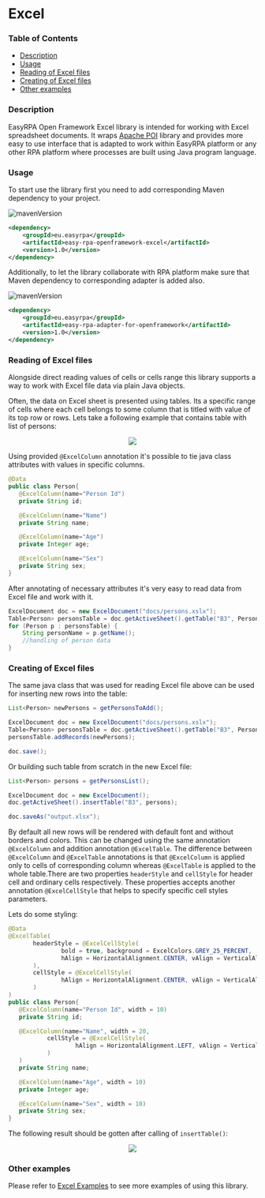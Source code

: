 # Excel

### Table of Contents
* [Description](#description)
* [Usage](#usage)
* [Reading of Excel files](#reading-of-excel-files)
* [Creating of Excel files](#creating-of-excel-files)
* [Other examples](#other-examples)

### Description

EasyRPA Open Framework Excel library is intended for working with Excel spreadsheet documents. It wraps
[Apache POI](https://poi.apache.org/) library and provides more easy to use interface that is adapted to work within 
EasyRPA platform or any other RPA platform where processes are built using Java program language.

### Usage

To start use the library first you need to add corresponding Maven dependency to your project.

![mavenVersion](https://img.shields.io/maven-central/v/eu.easyrpa/easy-rpa-openframework-excel)
```xml
<dependency>
    <groupId>eu.easyrpa</groupId>
    <artifactId>easy-rpa-openframework-excel</artifactId>
    <version>1.0</version>
</dependency>
```

Additionally, to let the library collaborate with RPA platform make sure that Maven dependency to corresponding adapter 
is added also. 

![mavenVersion](https://img.shields.io/maven-central/v/eu.easyrpa/easy-rpa-adapter-for-openframework)
```xml
<dependency>
    <groupId>eu.easyrpa</groupId>
    <artifactId>easy-rpa-adapter-for-openframework</artifactId>
    <version>1.0</version>
</dependency>
```

### Reading of Excel files

Alongside direct reading values of cells or cells range this library supports a way to work with Excel file data via 
plain Java objects. 

Often, the data on Excel sheet is presented using tables. Its a specific range of cells where each cell belongs to some
column that is titled with value of its top row or rows. Lets take a following example that contains table with list of 
persons:

<p align="center">
  <img src="https://i.postimg.cc/jdchRRd5/excel-file-sample.png">
</p>

Using provided `@ExcelColumn` annotation it's possible to tie java class attributes with values in specific columns.             
 ```Java
@Data
public class Person{
    @ExcelColumn(name="Person Id")
    private String id;

    @ExcelColumn(name="Name")
    private String name;

    @ExcelColumn(name="Age")
    private Integer age;

    @ExcelColumn(name="Sex")
    private String sex;
}     
```
After annotating of necessary attributes it's very easy to read data from Excel file and work with it.
```Java
ExcelDocument doc = new ExcelDocument("docs/persons.xslx");
Table<Person> personsTable = doc.getActiveSheet().getTable("B3", Person.class);
for (Person p : personsTable) {
    String personName = p.getName();
    //handling of person data
}    
```

### Creating of Excel files

The same java class that was used for reading Excel file above can be used for inserting new rows into the table:
 ```Java
List<Person> newPersons = getPersonsToAdd();

ExcelDocument doc = new ExcelDocument("docs/persons.xslx");
Table<Person> personsTable = doc.getActiveSheet().getTable("B3", Person.class);
personsTable.addRecords(newPersons);

doc.save();
```

Or building such table from scratch in the new Excel file:
```Java
List<Person> persons = getPersonsList();

ExcelDocument doc = new ExcelDocument();
doc.getActiveSheet().insertTable("B3", persons);

doc.saveAs("output.xlsx");
```
By default all new rows will be rendered with default font and without borders and colors. This can be changed using 
the same annotation `@ExcelColumn` and addition annotation `@ExcelTable`. The difference between `@ExcelColumn` and 
`@ExcelTable` annotations is that `@ExcelColumn` is applied only to cells of corresponding column whereas `@ExcelTable` 
is applied to the whole table.There are two properties `headerStyle` and `cellStyle` for header cell and ordinary cells 
respectively. These properties accepts another annotation `@ExcelCellStyle` that helps to specify specific cell styles 
parameters. 

Lets do some styling:
 
 ```Java
@Data
@ExcelTable(
        headerStyle = @ExcelCellStyle(
                bold = true, background = ExcelColors.GREY_25_PERCENT,
                hAlign = HorizontalAlignment.CENTER, vAlign = VerticalAlignment.CENTER
        ),
        cellStyle = @ExcelCellStyle(
                hAlign = HorizontalAlignment.CENTER, vAlign = VerticalAlignment.TOP
        )     
)
public class Person{
    @ExcelColumn(name="Person Id", width = 10)
    private String id;

    @ExcelColumn(name="Name", width = 20,
            cellStyle = @ExcelCellStyle(
                    hAlign = HorizontalAlignment.LEFT, vAlign = VerticalAlignment.TOP
            ) 
    )
    private String name;

    @ExcelColumn(name="Age", width = 10)
    private Integer age;

    @ExcelColumn(name="Sex", width = 10)
    private String sex;
}     
```

The following result should be gotten after calling of `insertTable()`:

<p align="center">
  <img src="https://i.postimg.cc/y8SWvT5H/excel-file-creating.png">
</p>

### Other examples

Please refer to [Excel Examples](../../examples#excel) to see more examples of using this library.
